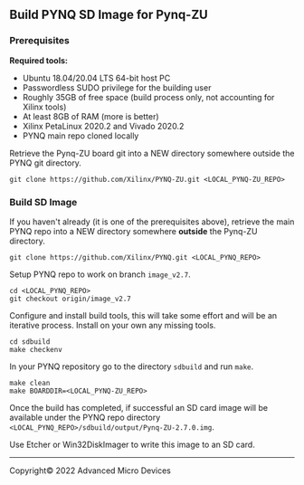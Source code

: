 ## Build PYNQ SD Image for Pynq-ZU

### Prerequisites

**Required tools:**
* Ubuntu 18.04/20.04 LTS 64-bit host PC
* Passwordless SUDO privilege for the building user
* Roughly 35GB of free space (build process only, not accounting for Xilinx tools)
* At least 8GB of RAM (more is better)
* Xilinx PetaLinux 2020.2 and Vivado 2020.2
* PYNQ main repo cloned locally

Retrieve the Pynq-ZU board git into a NEW directory somewhere outside the PYNQ git directory.

```shell
git clone https://github.com/Xilinx/PYNQ-ZU.git <LOCAL_PYNQ-ZU_REPO>
```

### Build SD Image

If you haven't already (it is one of the prerequisites above), retrieve the main PYNQ repo into a NEW directory somewhere **outside** the Pynq-ZU directory.
```shell
git clone https://github.com/Xilinx/PYNQ.git <LOCAL_PYNQ_REPO>
```

Setup PYNQ repo to work on branch `image_v2.7`.
```shell
cd <LOCAL_PYNQ_REPO>
git checkout origin/image_v2.7
```

Configure and install build tools, this will take some effort and will be an iterative process. Install on your own any missing tools.
```shell
cd sdbuild
make checkenv
```

In your PYNQ repository go to the directory `sdbuild` and run `make`.

```shell
make clean
make BOARDDIR=<LOCAL_PYNQ-ZU_REPO>
```

Once the build has completed, if successful an SD card image will be available under the PYNQ repo directory  `<LOCAL_PYNQ_REPO>/sdbuild/output/Pynq-ZU-2.7.0.img`.

Use Etcher or Win32DiskImager to write this image to an SD card. 


---------------------------------------
<p class="copyright">Copyright&copy; 2022 Advanced Micro Devices</p>